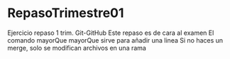 # RepasoTrimestre01
Ejercicio repaso 1 trim. Git-GitHub
Este repaso es de cara al examen
El comando mayorQue mayorQue sirve para añadir una linea
Si no haces un merge, solo se modifican archivos en una rama
